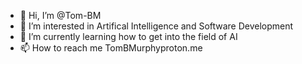 - 👋 Hi, I’m @Tom-BM
- 👀 I’m interested in Artifical Intelligence and Software Development
- 🌱 I’m currently learning how to get into the field of AI 
- 📫 How to reach me TomBMurphy<at>proton.me

<!---
Tom-BM/Tom-BM is a ✨ special ✨ repository because its `README.md` (this file) appears on your GitHub profile.
You can click the Preview link to take a look at your changes.
--->
